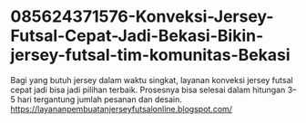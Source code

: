 # 085624371576-Konveksi-Jersey-Futsal-Cepat-Jadi-Bekasi-Bikin-jersey-futsal-tim-komunitas-Bekasi
Bagi yang butuh jersey dalam waktu singkat, layanan konveksi jersey futsal cepat jadi bisa jadi pilihan terbaik. Prosesnya bisa selesai dalam hitungan 3–5 hari tergantung jumlah pesanan dan desain. https://layananpembuatanjerseyfutsalonline.blogspot.com/
